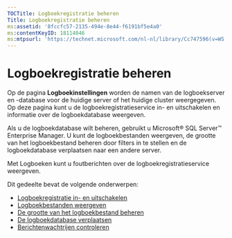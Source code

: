 ```yaml
---
TOCTitle: Logboekregistratie beheren
Title: Logboekregistratie beheren
ms:assetid: '8fccfc57-2135-494e-8e44-f6191bf5e4a0'
ms:contentKeyID: 18114046
ms:mtpsurl: 'https://technet.microsoft.com/nl-nl/library/Cc747596(v=WS.10)'
---
```


Logboekregistratie beheren
==========================

Op de pagina **Logboekinstellingen** worden de namen van de logboekserver en -database voor de huidige server of het huidige cluster weergegeven. Op deze pagina kunt u de logboekregistratieservice in- en uitschakelen en informatie over de logboekdatabase weergeven.

Als u de logboekdatabase wilt beheren, gebruikt u Microsoft® SQL Server™ Enterprise Manager. U kunt de logboekbestanden weergeven, de grootte van het logboekbestand beheren door filters in te stellen en de logboekdatabase verplaatsen naar een andere server.

Met Logboeken kunt u foutberichten over de logboekregistratieservice weergeven.

Dit gedeelte bevat de volgende onderwerpen:

-   [Logboekregistratie in- en uitschakelen](https://technet.microsoft.com/50ccd827-2d39-41e7-a395-3d5f5836869b)
-   [Logboekbestanden weergeven](https://technet.microsoft.com/2dc9ed54-76d8-4721-ba93-194845de726a)
-   [De grootte van het logboekbestand beheren](https://technet.microsoft.com/431b32b3-02f0-4666-b52c-183eb65154fd)
-   [De logboekdatabase verplaatsen](https://technet.microsoft.com/34ea8045-dc94-422e-9601-29927cfc1534)
-   [Berichtenwachtrijen controleren](https://technet.microsoft.com/a7109399-3a84-4681-874b-f6ea1646b0a0)
